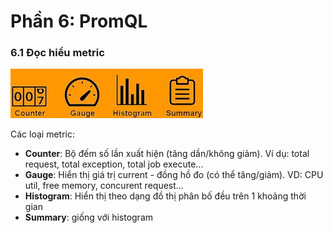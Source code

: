 # Phần 6: PromQL

### 6.1 Đọc hiểu metric

![iamge1](/prometheus/06.PromQL/images/01.metric-type.JPG)


Các loại metric:
 - **Counter**: Bộ đếm số lần xuất hiện (tăng dần/không giảm). Ví dụ: total request, total exception, total job execute...
 - **Gauge**: Hiển thị giá trị current - đồng hồ đo (có thể tăng/giảm). VD: CPU util, free memory, concurent request...
 - **Histogram**: Hiển thị theo dạng đồ thị phân bố đều trên 1 khoảng thời gian
 - **Summary**: giống với histogram


